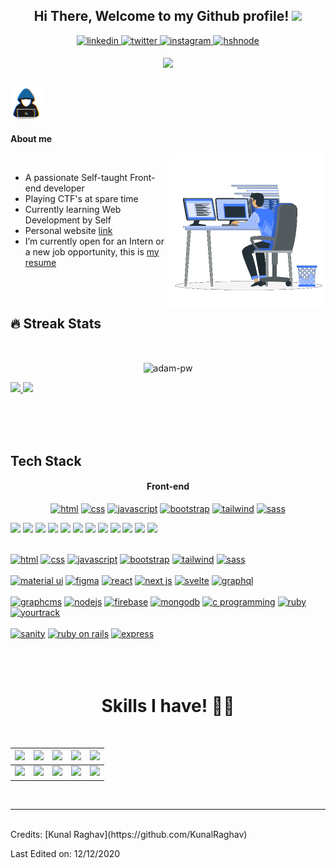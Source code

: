 <div align="center">
  <h2> Hi There, Welcome to my Github profile! <img
      src="https://github.com/abdoachhoubi/abdoachhoubi/blob/main/gifs/Hi.gif" width="30"></h2>
  <a href="https://linkedin.com/in/abdoachhoubi" target="_blank">
    <img
      src=https://img.shields.io/badge/linkedin-%2300acee.svg?color=405DE6&style=for-the-badge&logo=linkedin&logoColor=white
      alt=linkedin style="margin-bottom: 5px;" />
  </a>
  <a href="https://twitter.com/abdo_achhoubi" target="_blank">
    <img
      src=https://img.shields.io/badge/twitter-%2300acee.svg?color=1DA1F2&style=for-the-badge&logo=twitter&logoColor=white
      alt=twitter style="margin-bottom: 5px;" />
  </a>
  <a href="https://instagram.com/abdo.achhoubi" target="_blank">
    <img
      src=https://img.shields.io/badge/instagram-%ff5851db.svg?color=C13584&style=for-the-badge&logo=instagram&logoColor=white
      alt=instagram style="margin-bottom: 5px;" />
  </a>
  <a href="https://achhoubiplus.hashnode.dev" target="_blank">
    <img
      src=https://img.shields.io/badge/hashnode-%2300acee.svg?color=2962FF&style=for-the-badge&logo=hashnode&logoColor=white
      alt=hshnode style="margin-bottom: 5px;" />
  </a>

  <p align="center">
    <a href="https://github.com/DenverCoder1/readme-typing-svg"><img
        src="https://readme-typing-svg.herokuapp.com?font=Ubuntu&color=red&size=30&center=true&vCenter=true&width=600&height=100&lines=Coder..&hearts;++;Front-End+Developer,;Back+End+Developer,;Cloud+Science+Student,;Active+Learner/Researcher,;Love+to+learn+new+stuffs..<3"></a>
  </p>
</div>

## <picture><img src="https://github.com/0xAbdulKhalid/0xAbdulKhalid/raw/main/assets/mdImages/about_me.gif" width=50px>
</picture> **About me**

<picture> <img align="right"
    src="https://github.com/0xAbdulKhalid/0xAbdulKhalid/raw/main/assets/mdImages/Right_Side.gif" width=250px></picture>

<br>

- A passionate Self-taught Front-end developer
- Playing CTF's at spare time
- Currently learning Web Development by Self
- Personal website [link](https://www.0xabdulkhalid.ml)
- I’m currently open for an Intern or a new job opportunity, this is [my resume](https://read.cv/0xabdulkhalid)

<br><br>

## 🔥 Streak Stats

<br>
<p align="center"><img align="center"
    src="https://github-readme-stats.vercel.app/api/top-langs?username=KomuraAK&show_icons=true&hide_border=true&locale=en&bg_color=0d1117&text_color=ffffff&layout=compact"
    alt="adam-pw" bg_color=#808080 /></p>
<p align="left">
  <a href="https://abhigyantrips.dev/">
    <img width="49.5%"
      src="https://github-readme-stats.vercel.app/api?username=KomuraAK&show_icons=true&theme=algolia&hide_border=true" />
    <img width="49.5%"
      src="https://github-readme-streak-stats.herokuapp.com/?user=KomuraAK&theme=algolia&hide_border=true" />
  </a>
</p>
<br>
<br>
<br>

## Tech Stack

<div align="center">
  <h4>Front-end</h4>
  <a margin="10" href="https://developer.mozilla.org/en-US/docs/Web/HTML" target="_blank"><img width='30' margin="10px"
      src="https://github.com/abdoachhoubi/abdoachhoubi/blob/main/svgs/html.svg" alt="html"></a>
  <a margin="10" href="https://developer.mozilla.org/en-US/docs/Web/CSS" target="_blank"><img margin="10px" width='30'
      src="https://github.com/abdoachhoubi/abdoachhoubi/blob/main/svgs/css.svg" alt="css"></a>
  <a margin="10" href="https://developer.mozilla.org/en-US/docs/Web/JavaScript" target="_blank"><img margin="10px"
      width='30' src="https://github.com/abdoachhoubi/abdoachhoubi/blob/main/svgs/javascript.svg" alt="javascript"></a>
  <a margin="10" href="https://getbootstrap.com" target="_blank"><img margin="10px" width='30'
      src="https://github.com/abdoachhoubi/abdoachhoubi/blob/main/svgs/bootstrap.svg" alt="bootstrap"></a>
  <a margin="10" href="https://tailwindcss.com" target="_blank"><img margin="10px" width='30'
      src="https://github.com/abdoachhoubi/abdoachhoubi/blob/main/svgs/tailwind.svg" alt="tailwind"></a>
  <a margin="10" href="https://sass-lang.com" target="_blank"><img margin="10px" width='30'
      src="https://github.com/abdoachhoubi/abdoachhoubi/blob/main/svgs/sass.svg" alt="sass"></a>
</div>

<img src='https://github.com/abdoachhoubi/abdoachhoubi/blob/main/svgs/html.svg' width='30' /> <img
  src='https://github.com/abdoachhoubi/abdoachhoubi/blob/main/svgs/css.svg' width='30' /> <img
  src='https://github.com/MarikIshtar007/MarikIshtar007/blob/master/images/js.svg' width='30' /> <img
  src='https://upload.wikimedia.org/wikipedia/commons/thumb/4/4c/Typescript_logo_2020.svg/512px-Typescript_logo_2020.svg.png?20221110153201'
  width='30' /> <img src='https://github.com/abdoachhoubi/abdoachhoubi/blob/main/svgs/nodejs.svg' width='30' /> <img
  src='https://seeklogo.com/images/C/c-sharp-c-logo-02F17714BA-seeklogo.com.png' width='30' /> <img
  src='https://github.com/MarikIshtar007/MarikIshtar007/blob/master/images/python2.png' height='30' /> <img
  src='https://github.com/MarikIshtar007/MarikIshtar007/blob/master/images/sql.svg' width='30' /> <img
  src='https://github.com/MarikIshtar007/MarikIshtar007/blob/master/images/git.svg' width='30' /> <img
  src='https://github.com/abdoachhoubi/abdoachhoubi/blob/main/svgs/react.svg' width='30' /> <img
  src='https://github.com/abdoachhoubi/abdoachhoubi/blob/main/svgs/bootstrap.svg' width='33' /> <img
  src='https://github.com/MarikIshtar007/MarikIshtar007/blob/master/images/django.svg' height='40' />

<br />
<a margin="10" href="https://developer.mozilla.org/en-US/docs/Web/HTML" target="_blank"><img width='30' margin="10px"
    src="https://github.com/abdoachhoubi/abdoachhoubi/blob/main/svgs/html.svg" alt="html"></a>
<a margin="10" href="https://developer.mozilla.org/en-US/docs/Web/CSS" target="_blank"><img margin="10px" width='30'
    src="https://github.com/abdoachhoubi/abdoachhoubi/blob/main/svgs/css.svg" alt="css"></a>
<a margin="10" href="https://developer.mozilla.org/en-US/docs/Web/JavaScript" target="_blank"><img margin="10px"
    width='30' src="https://github.com/abdoachhoubi/abdoachhoubi/blob/main/svgs/javascript.svg" alt="javascript"></a>
<a margin="10" href="https://getbootstrap.com" target="_blank"><img margin="10px" width='30'
    src="https://github.com/abdoachhoubi/abdoachhoubi/blob/main/svgs/bootstrap.svg" alt="bootstrap"></a>
<a margin="10" href="https://tailwindcss.com" target="_blank"><img margin="10px" width='30'
    src="https://github.com/abdoachhoubi/abdoachhoubi/blob/main/svgs/tailwind.svg" alt="tailwind"></a>
<a margin="10" href="https://sass-lang.com" target="_blank"><img margin="10px" width='30'
    src="https://github.com/abdoachhoubi/abdoachhoubi/blob/main/svgs/sass.svg" alt="sass"></a>
<br />
<br />
<a margin="10" href="https://mui.com" target="_blank"><img margin="10px" width='30'
    src="https://github.com/abdoachhoubi/abdoachhoubi/blob/main/svgs/materialui.svg" alt="material ui"></a>
<a margin="10" href="https://figma.com" target="_blank"><img margin="10px" width='30'
    src="https://github.com/abdoachhoubi/abdoachhoubi/blob/main/svgs/figma.svg" alt="figma"></a>
<a margin="10" href="https://reactjs.org" target="_blank"><img margin="10px" width='30'
    src="https://github.com/abdoachhoubi/abdoachhoubi/blob/main/svgs/react.svg" alt="react"></a>
<a margin="10" href="https://nextjs.org" target="_blank"><img margin="10px" width='30'
    src="https://github.com/abdoachhoubi/abdoachhoubi/blob/main/svgs/nextjs.svg" alt="next js"></a>
<a margin="10" href="https://svelte.dev" target="_blank"><img margin="10px" width='30'
    src="https://github.com/abdoachhoubi/abdoachhoubi/blob/main/svgs/svelte.svg" alt="svelte"></a>
<a margin="10" href="https://graphql.org" target="_blank"><img margin="10px" width='30'
    src="https://github.com/abdoachhoubi/abdoachhoubi/blob/main/svgs/graphql.svg" alt="graphql"></a>
<br />
<br />
<a margin="10" href="https://graphcms.com" target="_blank"><img margin="10px" width='30'
    src="https://github.com/abdoachhoubi/abdoachhoubi/blob/main/svgs/graphcms.svg" alt="graphcms"></a>
<a margin="10" href="https://nodejs.org" target="_blank"><img margin="10px" width='30'
    src="https://github.com/abdoachhoubi/abdoachhoubi/blob/main/svgs/nodejs.svg" alt="nodejs"></a>
<a margin="10" href="https://firebase.google.com" target="_blank"><img margin="10px" width='30'
    src="https://github.com/abdoachhoubi/abdoachhoubi/blob/main/svgs/firebase.svg" alt="firebase"></a>
<a margin="10" href="https://mongodb.com" target="_blank"><img margin="10px" width='30'
    src="https://github.com/abdoachhoubi/abdoachhoubi/blob/main/svgs/mongodb.svg" alt="mongodb"></a>
<a margin="10" href="https://devdocs.io/c/" target="_blank"><img margin="10px" width='30'
    src="https://github.com/abdoachhoubi/abdoachhoubi/blob/main/svgs/c.svg" alt="c programming"></a>
<a margin="10" href="https://www.ruby-lang.org" target="_blank"><img margin="10px" width='30'
    src="https://github.com/abdoachhoubi/abdoachhoubi/blob/main/svgs/ruby.svg" alt="ruby"></a>
<a margin="10" href="https://www.jetbrains.com/youtrack/" target="_blank"><img margin="10px" width='30'
    src="https://github.com/abdoachhoubi/abdoachhoubi/blob/main/svgs/yourtrack.svg" alt="yourtrack"></a>
<br />
<br />
<a margin="10" href="https://sanity.io" target="_blank"><img margin="10px" height="40"
    src="https://github.com/abdoachhoubi/abdoachhoubi/blob/main/svgs/sanity.svg" alt="sanity"></a>
<a margin="10" href="https://rubyonrails.org" target="_blank"><img margin="10px" height="40"
    src="https://github.com/abdoachhoubi/abdoachhoubi/blob/main/svgs/rails.svg" alt="ruby on rails"></a>
<a margin="10" href="https://expressjs.com" target="_blank"><img margin="10px" height="40"
    src="https://github.com/abdoachhoubi/abdoachhoubi/blob/main/svgs/express.svg" alt="express"></a>
</div>
<br />
<br />

<br />
<br />

<h1 align="center">Skills I have! 🤸‍♂</h1>
<Br>

|![](https://img.shields.io/badge/Machine%20Learning-brightgreen?style=for-the-badge)|![](https://img.shields.io/badge/ML-Supervized%20Learning-brightgreen?style=for-the-badge)|![](https://img.shields.io/badge/ML-Unsupervized%20Learning-brightgreen?style=for-the-badge)|![](https://img.shields.io/badge/Web%20Scraping-red?style=for-the-badge)|![](https://img.shields.io/badge/Dashboards-red?style=for-the-badge)|
|---|---|---|---|---|
|![](https://img.shields.io/badge/Data%20Science-blue?style=for-the-badge)|![](https://img.shields.io/badge/DS-Data%20Cleaning-blue?style=for-the-badge)|![](https://img.shields.io/badge/DS-Data%20Analysis-blue?style=for-the-badge)|![](https://img.shields.io/badge/DS-Data%20Visualization-blue?style=for-the-badge)|![](https://img.shields.io/badge/And%20More!-yellow?style=for-the-badge)|

<Br>
<hr>
<Br>
Credits: [Kunal Raghav](https://github.com/KunalRaghav)

Last Edited on: 12/12/2020